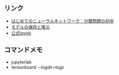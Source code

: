 ## リンク
+ [はじめてのニューラルネットワーク：分類問題の初歩](https://www.tensorflow.org/tutorials/keras/basic_classification?hl=ja)
+ [モデルの保存と復元](https://www.tensorflow.org/tutorials/keras/save_and_restore_models?hl=ja)
+ [公式ipynb](https://github.com/tensorflow/docs/blob/master/site/ja/tutorials/keras/basic_classification.ipynb)

## コマンドメモ
+ jupyterlab
+ tensorboard --logdir=logs
